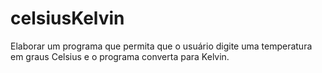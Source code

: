# celsiusKelvin
Elaborar um programa que permita que o usuário digite uma temperatura em graus Celsius e o programa converta para Kelvin.
